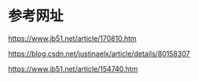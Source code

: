 # 参考网址
https://www.jb51.net/article/170810.htm

https://blog.csdn.net/justinaelx/article/details/80158307

https://www.jb51.net/article/154740.htm